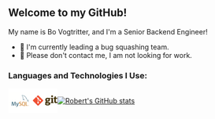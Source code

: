 ## Welcome to my GitHub!

My name is Bo Vogtritter, and I'm a Senior Backend Engineer!

* 🔭 I'm currently leading a bug squashing team.
* 💬 Please don't contact me, I am not looking for work.


### [](https://github.com/robertvogue/robertvogue/#languagesandtechnologies)Languages and Technologies I Use:

<img align="left" height="50" src="https://raw.githubusercontent.com/github/explore/80688e429a7d4ef2fca1e82350fe8e3517d3494d/topics/mysql/mysql.png">  <addr>
<img align="left" height="50" src="https://raw.githubusercontent.com/github/explore/80688e429a7d4ef2fca1e82350fe8e3517d3494d/topics/git/git.png"> <addr>
<br />
[![Robert's GitHub stats](https://github-readme-stats.vercel.app/api?username=robertvogue&theme=tokyonight&include_all_commits=true&show_icons=true&count_private=true&hide=contribs,issues)](https://github.com/anuraghazra/github-readme-stats)

